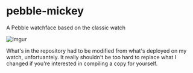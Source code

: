 pebble-mickey
=============

A Pebble watchface based on the classic watch 

![Imgur](http://i.imgur.com/IO9QMkT.jpg)

What's in the repository had to be modified from what's deployed on my watch, unfortuantely.  It really shouldn't be too hard to replace what I changed if you're interested in compiling a copy for yourself.

